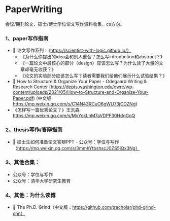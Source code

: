 # PaperWriting
会议/期刊论文、硕士/博士学位论文写作资料收集，cs方向。

### 1、paper写作指南
- 🌟 论文写作系列：（https://scientist-with-logic.github.io/）
    - 《为什么你提出的idea会和别人重合？怎么写introduction和abstract？》
    - 《一篇论文中最核心的部分（design）应该怎么写？为什么读了大量的文章却毫无收获？》
    - 《论文的实验部分应该怎么写？读者需要我们给他们展示什么试验结果？》
- 🌟 How to Structure & Organize Your Paper - Odegaard Writing & Research Center (https://depts.washington.edu/owrc/wp-content/uploads/2021/05/How-to-Structure-and-Organize-Your-Paper.pdf) (中文版 https://mp.weixin.qq.com/s/C14N43RCuO6gWU73jCDZNg)
- 《怎样写一篇优秀论文？》王汎森 https://mp.weixin.qq.com/s/MvYokLnM7aVDPF30HdqGoQ

### 2、thesis写作/答辩指南
- 🌟 硕士生如何准备论文答辩PPT - 公众号：学位与写作（https://mp.weixin.qq.com/s/3mmhYtbshscJ0ZS5iQx3Ng）

### 3、其他合集：
- 公众号：学位与写作
- 公众号：清华大学研究生教育

### 4、其他：为什么读博
- 🌟 The Ph.D. Grind（中文版：https://github.com/tracholar/phd-grind-chn）
